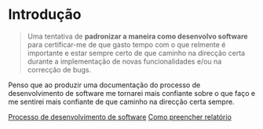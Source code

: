 # Introdução

> Uma tentativa de **padronizar a maneira como desenvolvo software** para certificar-me de que gasto tempo com o que relmente é importante e estar sempre certo de que caminho na direcção certa durante a implementação de novas funcionalidades e/ou na correcção de bugs.

Penso que ao produzir uma documentação do processo de desenvolvimento de software me tornarei mais confiante sobre o que faço e me sentirei mais confiante de que caminho na direcção certa sempre.

[Processo de desenvolvimento de software](process/build-software.md)
[Como preencher relatório](process/fill-report.md)

